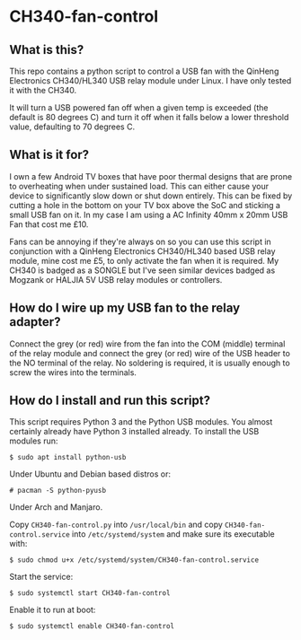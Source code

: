 # CH340-fan-control


## What is this?

This repo contains a python script to control a USB fan with the QinHeng Electronics CH340/HL340 USB relay module under Linux. I have only tested it with the CH340.

It will turn a USB powered fan off when a given temp is exceeded (the default is 80 degrees C) and turn it off when it falls below a lower threshold value, defaulting to 70 degrees C.


## What is it for?

I own a few Android TV boxes that have poor thermal designs that are prone to overheating when under sustained load. This can either cause your device to significantly slow down or shut down entirely. This can be fixed by cutting a hole in the bottom on your TV box above the SoC and sticking a small USB fan on it. In my case I am using a AC Infinity 40mm x 20mm USB Fan that cost me £10. 

Fans can be annoying if they're always on so you can use this script in conjunction with a QinHeng Electronics CH340/HL340 based USB relay module, mine cost me £5, to only activate the fan when it is required. My CH340 is badged as a SONGLE but I've seen similar devices badged as Mogzank or HALJIA 5V USB relay modules or controllers.


## How do I wire up my USB fan to the relay adapter?

Connect the grey (or red) wire from the fan into the COM (middle) terminal of the relay module and connect the grey (or red) wire of the USB header to the NO terminal of the relay. No soldering is required, it is usually enough to screw the wires into the terminals.


## How do I install and run this script?

This script requires Python 3 and the Python USB modules. You almost certainly already have Python 3 installed already. To install the USB modules run:

```
$ sudo apt install python-usb
```
Under Ubuntu and Debian based distros or:

```
# pacman -S python-pyusb
```

Under Arch and Manjaro.

Copy `CH340-fan-control.py` into `/usr/local/bin` and copy `CH340-fan-control.service` into `/etc/systemd/system` and make sure its executable with:

```
$ sudo chmod u+x /etc/systemd/system/CH340-fan-control.service
```

Start the service:

```
$ sudo systemctl start CH340-fan-control
```

Enable it to run at boot:

```
$ sudo systemctl enable CH340-fan-control
```
